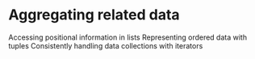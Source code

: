 Aggregating related data
=========================
Accessing positional information in lists
Representing ordered data with tuples
Consistently handling data collections with iterators
